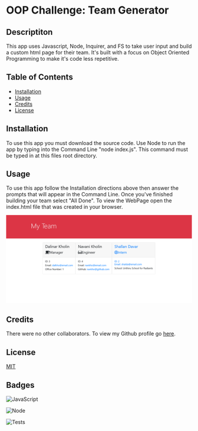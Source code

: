 # OOP Challenge: Team Generator

## Descriptiton

This app uses Javascript, Node, Inquirer, and FS to take user input and build a custom html page for their team. It's built with a focus on Object Oriented Programming to make it's code less repetitive.

## Table of Contents

- [Installation](#installation)
- [Usage](#usage)
- [Credits](#credits)
- [License](#license)

## Installation

To use this app you must download the source code. Use Node to run the app by typing into the Command Line "node index.js". This command must be typed in at this files root directory.

## Usage

To use this app follow the Installation directions above then answer the prompts that will appear in the Command Line. Once you've finished building your team select "All Done". To view the WebPage open the index.html file that was created in your browser.

![Screenshot](assets/img/index-html-screenshot.png)

## Credits

There were no other collaborators. To view my Github profile go [here](https://github.com/D-Whipp).

## License

[MIT](https://choosealicense.com/licenses/mit/)

## Badges

![JavaScript](https://img.shields.io/badge/Built%20With-JavaScript-brightgreen)

![Node](https://img.shields.io/badge/Built%20With-Node-blue)

![Tests](https://img.shields.io/badge/Tests-Passed-informational)
